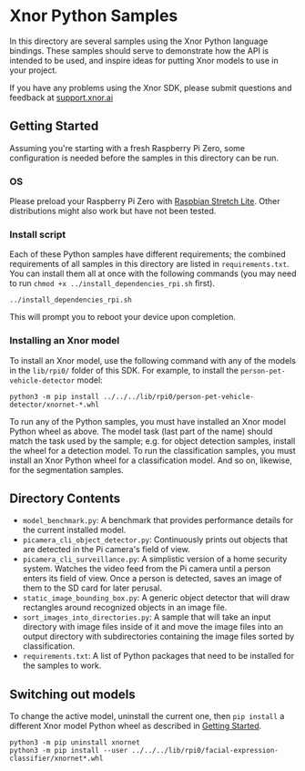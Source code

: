 # Xnor Python Samples

In this directory are several samples using the Xnor Python language bindings.
These samples should serve to demonstrate how the API is intended to be used,
and inspire ideas for putting Xnor models to use in your project.

If you have any problems using the Xnor SDK, please submit questions and
feedback at [support.xnor.ai](https://support.xnor.ai)

## Getting Started

Assuming you're starting with a fresh Raspberry Pi Zero, some configuration is
needed before the samples in this directory can be run.

### OS

Please preload your Raspberry Pi Zero with [Raspbian Stretch
Lite](https://downloads.raspberrypi.org/raspbian_lite_latest).  Other
distributions might also work but have not been tested.

### Install script

Each of these Python samples have different requirements; the combined
requirements of all samples in this directory are listed in `requirements.txt`.
You can install them all at once with the following commands (you may need to
run `chmod +x ../install_dependencies_rpi.sh` first).

    ../install_dependencies_rpi.sh

This will prompt you to reboot your device upon completion.

### Installing an Xnor model

To install an Xnor model, use the following command with any of the models in
the `lib/rpi0/` folder of this SDK. For example, to install the
`person-pet-vehicle-detector` model:

    python3 -m pip install ../../../lib/rpi0/person-pet-vehicle-detector/xnornet-*.whl

To run any of the Python samples, you must have installed an Xnor model Python
wheel as above. The model task (last part of the name) should match the task
used by the sample; e.g. for object detection samples, install the wheel for a
detection model.  To run the classification samples, you must install an Xnor
Python wheel for a classification model. And so on, likewise, for the
segmentation samples.

## Directory Contents

 - `model_benchmark.py`: A benchmark that provides performance details for the
   current installed model.
 - `picamera_cli_object_detector.py`: Continuously prints out objects that are
   detected in the Pi camera's field of view.
 - `picamera_cli_surveillance.py`: A simplistic version of a home security
   system. Watches the video feed from the Pi camera until a person enters its
   field of view. Once a person is detected, saves an image of them to the SD
   card for later perusal.
 - `static_image_bounding_box.py`: A generic object detector that will draw
   rectangles around recognized objects in an image file.
 - `sort_images_into_directories.py`: A sample that will take an input
   directory with image files inside of it and move the image files into an
   output directory with subdirectories containing the image files sorted by
   classification.
 - `requirements.txt`: A list of Python packages that need to be installed for
   the samples to work.

## Switching out models

To change the active model, uninstall the current one, then `pip install` a
different Xnor model Python wheel as described in [Getting
Started](#getting-started).

    python3 -m pip uninstall xnornet
    python3 -m pip install --user ../../../lib/rpi0/facial-expression-classifier/xnornet*.whl
